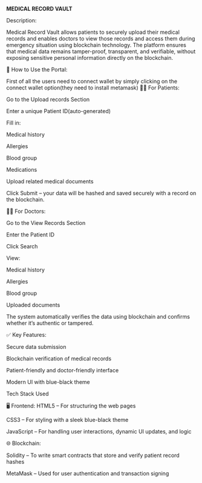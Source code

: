 <b> MEDICAL RECORD VAULT</b>


Description:

Medical Record Vault allows patients to securely upload their medical records and enables doctors to view those records and access them during emergency situation using blockchain technology. The platform ensures that medical data remains tamper-proof, transparent, and verifiable, without exposing sensitive personal information directly on the blockchain.

🔑 How to Use the Portal:

First of all the users need to connect wallet by simply clicking on the connect wallet option(they need to install metamask)
🧑‍🦱 For Patients:

Go to the Upload records Section

Enter a unique Patient ID(auto-generated)

Fill in:

Medical history

Allergies

Blood group

Medications

Upload related medical documents

Click Submit – your data will be hashed and saved securely with a record on the blockchain.

🧑‍⚕ For Doctors:

Go to the View Records Section

Enter the Patient ID

Click Search

View:

Medical history

Allergies

Blood group

Uploaded documents

The system automatically verifies the data using blockchain and confirms whether it’s authentic or tampered.

✅ Key Features:

Secure data submission

Blockchain verification of medical records

Patient-friendly and doctor-friendly interface

Modern UI with blue-black theme

Tech Stack Used

🖥 Frontend:
HTML5 – For structuring the web pages

CSS3 – For styling with a sleek blue-black theme

JavaScript – For handling user interactions, dynamic UI updates, and logic

🌐 Blockchain:

Solidity – To write smart contracts that store and verify patient record hashes

MetaMask – Used for user authentication and transaction signing
